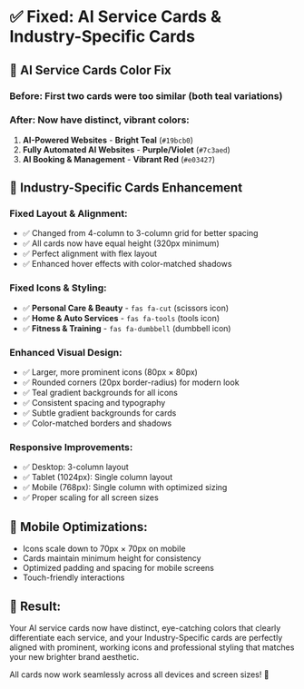 # ✅ Fixed: AI Service Cards & Industry-Specific Cards

## 🎨 **AI Service Cards Color Fix**

### **Before**: First two cards were too similar (both teal variations)
### **After**: Now have distinct, vibrant colors:

1. **AI-Powered Websites** - **Bright Teal** (`#19bcb0`)
2. **Fully Automated AI Websites** - **Purple/Violet** (`#7c3aed`) 
3. **AI Booking & Management** - **Vibrant Red** (`#e03427`)

## 🎯 **Industry-Specific Cards Enhancement**

### **Fixed Layout & Alignment:**
- ✅ Changed from 4-column to 3-column grid for better spacing
- ✅ All cards now have equal height (320px minimum)
- ✅ Perfect alignment with flex layout
- ✅ Enhanced hover effects with color-matched shadows

### **Fixed Icons & Styling:**
- ✅ **Personal Care & Beauty** - `fas fa-cut` (scissors icon)
- ✅ **Home & Auto Services** - `fas fa-tools` (tools icon) 
- ✅ **Fitness & Training** - `fas fa-dumbbell` (dumbbell icon)

### **Enhanced Visual Design:**
- ✅ Larger, more prominent icons (80px × 80px)
- ✅ Rounded corners (20px border-radius) for modern look
- ✅ Teal gradient backgrounds for all icons
- ✅ Consistent spacing and typography
- ✅ Subtle gradient backgrounds for cards
- ✅ Color-matched borders and shadows

### **Responsive Improvements:**
- ✅ Desktop: 3-column layout
- ✅ Tablet (1024px): Single column layout
- ✅ Mobile (768px): Single column with optimized sizing
- ✅ Proper scaling for all screen sizes

## 📱 **Mobile Optimizations:**
- Icons scale down to 70px × 70px on mobile
- Cards maintain minimum height for consistency
- Optimized padding and spacing for mobile screens
- Touch-friendly interactions

## 🎯 **Result:**
Your AI service cards now have distinct, eye-catching colors that clearly differentiate each service, and your Industry-Specific cards are perfectly aligned with prominent, working icons and professional styling that matches your new brighter brand aesthetic.

All cards now work seamlessly across all devices and screen sizes! 🚀
